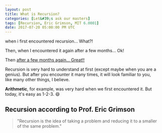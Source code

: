 ```yaml
---
layout: post
title: What is Recursion?
categories: [Let&#39;s ask our masters]
tags: [Recursion, Eric Grimson, MIT 6.0001]
date: 2017-07-20 05:00:00 PM UTC
---
```


<!-- July 21, 2017 02:00:00 AM Philippine Time -->



when i first encountered recursion... What?!

Then, when I encountered it again after a few months... Ok!

Then [after a few months again... Great!!](http://jeremiahflaga.blogspot.com/2011/09/recursion-stanfords-cs106b-assignment.html)

Recursion is very hard to understand at first (except maybe when you are a genius). But after you encounter it many times, it will look familiar to you, like many other things, I believe.

**Arithmetic**, for example, was very hard when we first encountered it. But today, it's easy as 1-2-3. :smile:


<!--more-->

## Recursion according to Prof. Eric Grimson

> "Recursion is the idea of taking a problem and reducing it to a smaller of the same problem."

